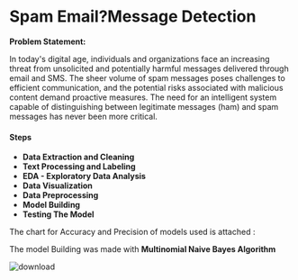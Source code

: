 # Spam Email?Message Detection

**Problem Statement:**

In today's digital age, individuals and organizations face an increasing threat from unsolicited and potentially harmful messages delivered through email and SMS. The sheer volume of spam messages poses challenges to efficient communication, and the potential risks associated with malicious content demand proactive measures. The need for an intelligent system capable of distinguishing between legitimate messages (ham) and spam messages has never been more critical.

#### Steps

* **Data Extraction and Cleaning**
* **Text Processing and Labeling**
* **EDA - Exploratory Data Analysis**
* **Data Visualization**
* **Data Preprocessing**
* **Model Building**
* **Testing The Model**

The chart for Accuracy and Precision of models used is attached :

The model Building was made with **Multinomial Naive Bayes Algorithm**

![download](https://github.com/campusx-official/sms-spam-classifier/assets/59464869/e6d25f88-86ce-4d80-8688-cfad4bf7c7e4)



